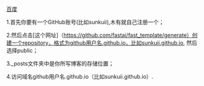 [百度](http://www.baidu.com)

1.首先你要有一个GitHub账号(比如sunkuii),木有就自己注册一个；

2.然后点击[这个网址]（https://github.com/fastai/fast_template/generate）创建一个repository，格式为github用户名.github.io，比如sunkuii.github.io,
然后选择public；

3._posts文件夹中是你所写博客的存储位置；

4.访问域名github用户名.github.io（比如sunkuii.github.io）.
